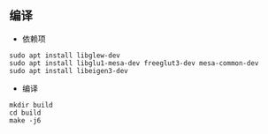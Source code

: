 ## 编译
- 依赖项
```
sudo apt install libglew-dev
sudo apt install libglu1-mesa-dev freeglut3-dev mesa-common-dev
sudo apt install libeigen3-dev
```
- 编译
```
mkdir build 
cd build 
make -j6
```
